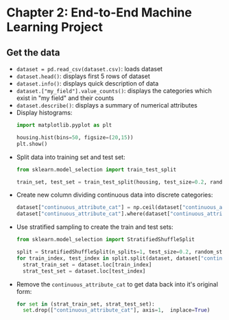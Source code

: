 # Chapter 2: End-to-End Machine Learning Project

## Get the data

- `dataset = pd.read_csv(dataset.csv)`: loads dataset
- `dataset.head()`: displays first 5 rows of dataset
- `dataset.info()`: displays quick description of data
- `dataset.["my_field"].value_counts()`: displays the categories which exist in "my field" and their counts
- `dataset.describe()`: displays a summary of numerical attributes
- Display histograms:
  ```python
  import matplotlib.pyplot as plt
  
  housing.hist(bins=50, figsize=(20,15))
  plt.show()
  ```
- Split data into training set and test set:
  ```python
  from sklearn.model_selection import train_test_split
  
  train_set, test_set = train_test_split(housing, test_size=0.2, random_state=42)
  ```
- Create new column dividing continuous data into discrete categories:
  ```python
  dataset["continuous_attribute_cat"] = np.ceil(dataset["continuous_attribute"] / 1.5)
  dataset["continuous_attribute_cat"].where(dataset["continuous_attribute"] < 5, 5.0, inplace=True
  ```
- Use stratified sampling to create the train and test sets:
  ```python
  from sklearn.model_selection import StratifiedShuffleSplit

  split = StratifiedShuffleSplit(n_splits=1, test_size=0.2, random_state=42)
  for train_index, test_index in split.split(dataset, dataset["continuous_attribute_cat"]):
    strat_train_set = dataset.loc[train_index]
    strat_test_set = dataset.loc[test_index]
  ```
- Remove the `continuous_attribute_cat` to get data back into it's original form:
  ```python
  for set in (strat_train_set, strat_test_set):
    set.drop(["continuous_attribute_cat"], axis=1,  inplace=True)
  ```

  
  

